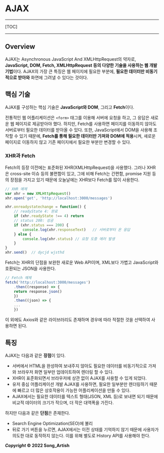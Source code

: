 # AJAX

---

[TOC]

---



## Overview

AJAX는 Asynchronous JavaScript And XMLHttpRequest의 약자로, **JavaScript, DOM, Fetch, XMLHttpRequest 등의 다양한 기술을 사용하는 웹 개발 기법**이다. AJAX의 가장 큰 특징은 웹 페이지에 필요한 부분에, **필요한 데이터만 비동기적으로 받아와** 화면에 그려낼 수 있다는 것이다.



## 핵심 기술

AJAX를 구성하는 핵심 기술은 **JavaScript와 DOM**, 그리고 **Fetch**이다.

전통적인 웹 어플리케이션은 `<form>` 태그를 이용해 서버에 요청을 하고, 그 응답은 새로운 웹 페이지로 제공받아야 했다. 하지만, Fetch를 사용하면 페이지를 이동하지 않아도 서버로부터 필요한 데이터를 받아올 수 있다. 또한, JavaScript에서 DOM을 사용해 조작할 수 있기 때문에, **Fetch를 통해 필요한 데이터만 가져와 DOM에 적용**시켜, 새로운 페이지로 이동하지 않고 기존 페이지에서 필요한 부분만 변경할 수 있다.

### XHR과 Fetch

Fetch의 등장 이전에는 표준화된 XHR(XMLHttpRequest)을 사용했다. 그러나 XHR은 cross-site 이슈 등의 불편함이 있고, 그에 비해 Fetch는 간편함, promise 지원 등의 장점을 가지고 있기 때문에 오늘날에는 XHR보다 Fetch를 많이 사용한다.

```javascript
// XHR 예제
var xhr = new XMLHttpRequest()
xhr.open('get', 'http://localhost:3000/messages')

xhr.onreadystatechange = function() {
    // readyState 4: 완료
    if (xhr.readyState !== 4) return
    // status 200: 성공
    if (xhr.status === 200) {
        console.log(xhr.responseText)	// 서버로부터 온 응답
    } else {
        console.log(xhr.status)	// 요청 도중 에러 발생
    }
}
xhr.send()	// dycjd wjsthd
```

Fetch는 XHR의 단점을 보완한 새로운 Web API이며, XML보다 가볍고 JavaScript와 호환되는 JSON을 사용한다.

```javascript
// Fetch 예제
fetch('http://localhost:3000/messages')
	.then((response) => {
    return response.json()
	})
	.then((json) => {
    ...
	})
```

이 외에도 Axios와 같은 라이브러리도 존재하며 경우에 따라 적절한 것을 선택하여 사용하면 된다.



## 특징

AJAX는 다음과 같은 **장점**이 있다.

- 서버에서 HTML을 완성하여 보내주지 않아도 필요한 데이터를 비동기적으로 가져와 브라우저 화면 일부만 업데이트하여 렌더링 할 수 있다.
- XHR이 표준화되면서 브라우저에 상관 없이 AJAX를 사용할 수 있게 되었다.
- 유저 중심 어플리케이션 개발 AJAX를 사용하면, 필요한 일부분만 렌더링하기 때문에 빠르고 더 많은 상호작용이 가능한 어플리케이션을 만들 수 있다.
- AJAX에서는 필요한 데이터를 텍스트 형태(JSON, XML 등)로 보내면 되기 때문에 비교적 데이터의 크기가 작으며, 더 작은 대역폭을 가진다.

하지만 다음과 같은 **단점**은 존재한다.

- Search Engine Optimization(SEO)에 불리
- 뒤로 가기 버튼을 누르면, AJAX에서는 이전 상태를 기억하지 않기 때문에 사용자가 의도한 대로 동작하지 않는다. 이를 위해 별도로 History API를 사용해야 한다.



***Copyright* © 2022 Song_Artish**